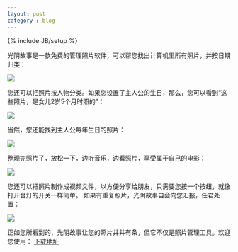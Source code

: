 ```yaml
---
layout: post
category : blog
---
```

{% include JB/setup %}

光阴故事是一款免费的管理照片软件，可以帮您找出计算机里所有照片，并按日期归类：

![](https://raw.github.com/hackeen/hackeen.github.com/master/img/20130323/1.jpg)

您还可以把照片按人物分类。如果您设置了主人公的生日，那么，您可以看到“这些照片，是女儿2岁5个月时照的”：

![](https://raw.github.com/hackeen/hackeen.github.com/master/img/20130323/2.jpg)


当然，您还能找到主人公每年生日的照片：

![](https://raw.github.com/hackeen/hackeen.github.com/master/img/20130323/3.jpg)


整理完照片了，放松一下，边听音乐，边看照片，享受属于自己的电影：

![](https://raw.github.com/hackeen/hackeen.github.com/master/img/20130323/4.jpg)

您还可以把照片制作成视频文件，以方便分享给朋友，只需要您按一个按纽，就像打开台灯的开关一样简单。
如果有重复照片，光阴故事自会向您汇报，任君处置：

![](https://raw.github.com/hackeen/hackeen.github.com/master/img/20130323/5.jpg)

正如您所看到的，光阴故事让您的照片井井有条，但它不仅是照片管理工具。欢迎您使用： [下载地址](http://rokhupgrade.b0.upaiyun.com/goodsee.exe)





